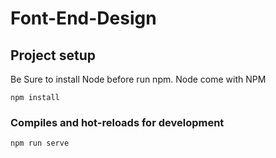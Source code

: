 # Font-End-Design


## Project setup

Be Sure to install Node before run npm. Node come with NPM

```
npm install

```

### Compiles and hot-reloads for development
```
npm run serve
```
